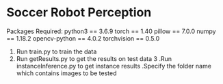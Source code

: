# Soccer Robot Perception

Packages Required:
python3 == 3.6.9
torch == 1.40
pillow == 7.0.0
numpy == 1.18.2
opencv-python == 4.0.2
torchvision == 0.5.0

1. Run train.py to train the data
2. Run getResults.py to get the results on test data
3 .Run instanceInference.py to get instance results .Specify the folder name which contains images to be tested


